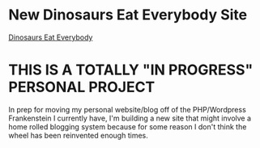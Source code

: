 New Dinosaurs Eat Everybody Site
================================
[Dinosaurs Eat Everybody](http://dinosaurseateverybody.com)

# THIS IS A TOTALLY "IN PROGRESS" PERSONAL PROJECT

In prep for moving my personal website/blog off of the PHP/Wordpress Frankenstein I currently have, I'm building a new site that might involve a home rolled blogging system because for some reason I don't think the wheel has been reinvented enough times.